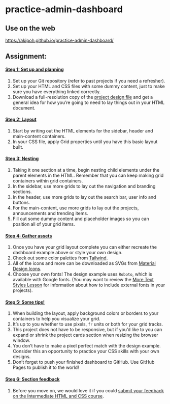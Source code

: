 # practice-admin-dashboard

## Use on the web

https://akipoh.github.io/practice-admin-dashboard/

## Assignment:

#### [Step 1: Set up and planning](https://www.theodinproject.com/lessons/node-path-intermediate-html-and-css-admin-dashboard#step-1-set-up-and-planning)

1.  Set up your Git repository (refer to past projects if you need a refresher).
2.  Set up your HTML and CSS files with some dummy content, just to make sure you have everything linked correctly.
3.  Download a full-resolution copy of the  [project design file](https://cdn.statically.io/gh/TheOdinProject/curriculum/43cc6ab69fdfbef40d431a65677d2144668930ac/intermediate_html_css/grid/project_admin_dashboard/imgs/dashboard-project.png)  and get a general idea for how you’re going to need to lay things out in your HTML document.

#### [Step 2: Layout](https://www.theodinproject.com/lessons/node-path-intermediate-html-and-css-admin-dashboard#step-2-layout)

1.  Start by writing out the HTML elements for the sidebar, header and main-content containers.
2.  In your CSS file, apply Grid properties until you have this basic layout built.

#### [Step 3: Nesting](https://www.theodinproject.com/lessons/node-path-intermediate-html-and-css-admin-dashboard#step-3-nesting)

1.  Taking it one section at a time, begin nesting child elements under the parent elements in the HTML. Remember that you can keep making grid containers within grid containers.
2.  In the sidebar, use more grids to lay out the navigation and branding sections.
3.  In the header, use more grids to lay out the search bar, user info and buttons.
4.  For the main-content, use more grids to lay out the projects, announcements and trending items.
5.  Fill out some dummy content and placeholder images so you can position all of your grid items.

#### [Step 4: Gather assets](https://www.theodinproject.com/lessons/node-path-intermediate-html-and-css-admin-dashboard#step-4-gather-assets)

1.  Once you have your grid layout complete you can either recreate the dashboard example above or style your own design.
2.  Check out some color palettes from  [Tailwind](https://tailwindcss.com/docs/customizing-colors).
3.  All of the icons and more can be downloaded as SVGs from  [Material Design Icons](https://pictogrammers.com/library/mdi/).
4.  Choose your own fonts! The design example uses  `Roboto`, which is available with Google fonts. (You may want to review the  [More Text Styles Lesson](https://www.theodinproject.com/lessons/intermediate-html-and-css-more-text-styles)  for information about how to include external fonts in your projects).

#### [Step 5: Some tips!](https://www.theodinproject.com/lessons/node-path-intermediate-html-and-css-admin-dashboard#step-5-some-tips)

1.  When building the layout, apply background colors or borders to your containers to help you visualize your grid.
2.  It’s up to you whether to use pixels,  `fr`  units or both for your grid tracks.
3.  This project does not have to be responsive, but if you’d like to you can expand or shrink the project cards section when resizing the browser window.
4.  You don’t have to make a pixel perfect match with the design example. Consider this an opportunity to practice your CSS skills with your own designs.
5.  Don’t forget to push your finished dashboard to GitHub. Use GitHub Pages to publish it to the world!

#### [Step 6: Section feedback](https://www.theodinproject.com/lessons/node-path-intermediate-html-and-css-admin-dashboard#step-6-section-feedback)

1.  Before you move on, we would love it if you could  [submit your feedback on the Intermediate HTML and CSS course](https://docs.google.com/forms/d/e/1FAIpQLSf_hNwIjvqcPZyl9Lx41mgJNQKp04qOro03SI8ABw4Zp7U_4w/viewform?usp=sf_link).